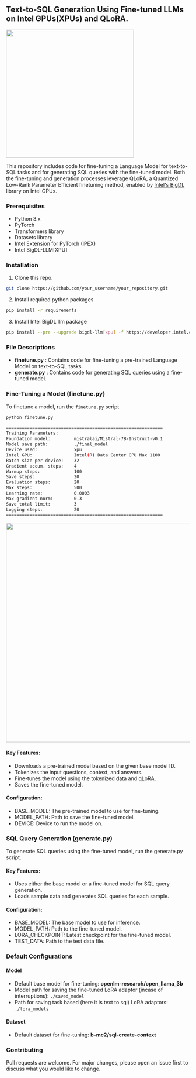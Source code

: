 ## Text-to-SQL Generation Using Fine-tuned LLMs on Intel GPUs(XPUs) and QLoRA.

<img src="https://github.com/rahulunair/sql_llm/assets/786476/8353bb33-bda7-47fe-bbc2-0214ce1e2395" width="350">

This repository includes code for fine-tuning a Language Model for text-to-SQL tasks and for generating SQL queries with the fine-tuned model. Both the fine-tuning and generation processes leverage QLoRA, a Quantized Low-Rank Parameter Efficient finetuning method, enabled by [Intel's BigDL](https://github.com/intel-analytics/BigDL/tree/main/python/llm/example/GPU/QLoRA-FineTuning) library on Intel GPUs.


### Prerequisites

- Python 3.x
- PyTorch
- Transformers library
- Datasets library
- Intel Extension for PyTorch (IPEX)
- Intel BigDL-LLM[XPU]

### Installation

1. Clone this repo.

```bash
git clone https://github.com/your_username/your_repository.git
```

2. Install required python packages

```bash
pip install -r requirements
```

3. Install Intel BigDL llm package

```bash
pip install --pre --upgrade bigdl-llm[xpu] -f https://developer.intel.com/ipex-whl-stable-xpu
```

### File Descriptions

- **finetune.py** : Contains code for fine-tuning a pre-trained Language Model on text-to-SQL tasks.
- **generate.py** : Contains code for generating SQL queries using a fine-tuned model.

### Fine-Tuning a Model (finetune.py)

To finetune a model, run the `finetune.py` script

```bash
python finetune.py
```

```bash
============================================================
Training Parameters:
Foundation model:         mistralai/Mistral-7B-Instruct-v0.1
Model save path:          ./final_model
Device used:              xpu
Intel GPU:                Intel(R) Data Center GPU Max 1100
Batch size per device:    32
Gradient accum. steps:    4
Warmup steps:             100
Save steps:               20
Evaluation steps:         20
Max steps:                500
Learning rate:            0.0003
Max gradient norm:        0.3
Save total limit:         3
Logging steps:            20
============================================================
```
<img src="https://github.com/rahulunair/sql_llm/assets/786476/225935e6-b36a-4633-8bb6-b2ab8c32ef6a" width="600">

#### Key Features:

- Downloads a pre-trained model based on the given base model ID.
- Tokenizes the input questions, context, and answers.
- Fine-tunes the model using the tokenized data and qLoRA.
- Saves the fine-tuned model.

#### Configuration:

- BASE_MODEL: The pre-trained model to use for fine-tuning.
- MODEL_PATH: Path to save the fine-tuned model.
- DEVICE: Device to run the model on.

### SQL Query Generation (generate.py)

To generate SQL queries using the fine-tuned model, run the generate.py script.

#### Key Features:

- Uses either the base model or a fine-tuned model for SQL query generation.
- Loads sample data and generates SQL queries for each sample.

#### Configuration:

- BASE_MODEL: The base model to use for inference.
- MODEL_PATH: Path to the fine-tuned model.
- LORA_CHECKPOINT: Latest checkpoint for the fine-tuned model.
- TEST_DATA: Path to the test data file.

### Default Configurations

#### Model

- Default base model for fine-tuning: **openlm-research/open_llama_3b**
- Model path for saving the fine-tuned LoRA adaptor (incase of interruptions): `./saved_model`
- Path for saving task based (here it is text to sql) LoRA adaptors: `./lora_models`

#### Dataset

- Default dataset for fine-tuning: **b-mc2/sql-create-context**


### Contributing

Pull requests are welcome. For major changes, please open an issue first to discuss what you would like to change.


